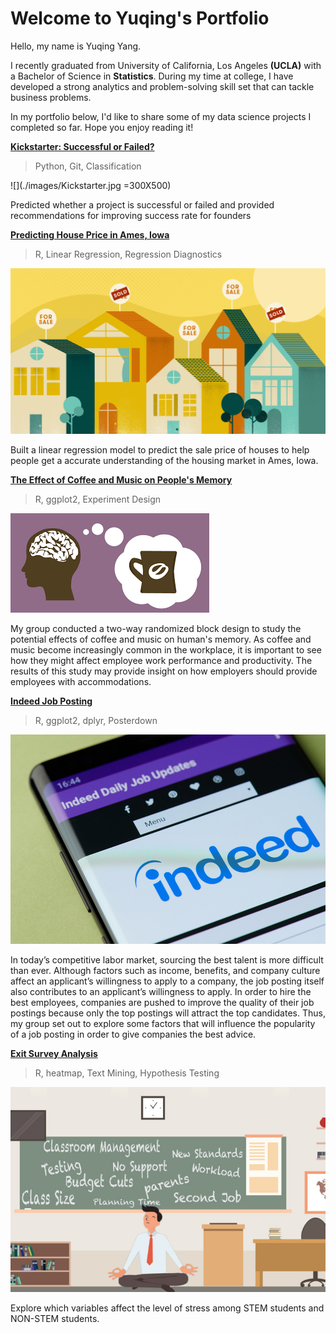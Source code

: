 # Welcome to Yuqing's Portfolio

Hello, my name is Yuqing Yang.

I recently graduated from University of California, Los Angeles **(UCLA)** with a Bachelor of Science in **Statistics**. During my time at college, I have developed a strong analytics and problem-solving skill set that can tackle business problems.

In my portfolio below, I'd like to share some of my data science projects I completed so far. Hope you enjoy reading it!

[**Kickstarter: Successful or Failed?**](https://github.com/yyuqing-42/Kickstarter-Classification)

> Python, 
> Git,
> Classification

![](./images/Kickstarter.jpg =300X500)

Predicted whether a project is successful or failed and provided recommendations for improving success rate for founders


[**Predicting House Price in Ames, Iowa**](https://github.com/yyuqing-42/Predicting-Housing-Prices)

> R,
> Linear Regression,
> Regression Diagnostics

![](/images/Housing.png)

Built a linear regression model to predict the sale price of houses to help people get a accurate understanding of the housing market in Ames, Iowa.

[**The Effect of Coffee and Music on People's Memory**](https://github.com/yyuqing-42/The-Effects-of-Coffee-and-Music-on-Human-s-memory-)

> R, 
> ggplot2,
> Experiment Design

![](/images/coffee.png)

My group conducted a two-way randomized block design to study the potential effects of coffee and music on human's memory. As coffee and music become increasingly common in the workplace, it is important to see how they might affect employee work performance and productivity. The results of this study may provide insight on how employers should provide employees with accommodations.

[**Indeed Job Posting**](https://github.com/yyuqing-42/Indeed-Job-Posting)

> R,
> ggplot2,
> dplyr,
> Posterdown

![](/images/indeed.jpg)

In today’s competitive labor market, sourcing the best talent is more difficult than ever. Although factors such as income, benefits, and company culture affect an applicant’s willingness to apply to a company, the job posting itself also contributes to an applicant’s willingness to apply. In order to hire the best employees, companies are pushed to improve the quality of their job postings because only the top postings will attract the top candidates. Thus, my group set out to explore some factors that will influence the popularity of a job posting in order to give companies the best advice.

[**Exit Survey Analysis**](https://github.com/yyuqing-42/STATS-141SL-STEM-Survey-Analysis)

> R, 
> heatmap,
> Text Mining,
> Hypothesis Testing

![](/images/stress.jpg)

Explore which variables affect the level of stress among STEM students and NON-STEM students.
